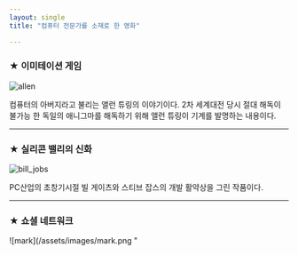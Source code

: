 ```yaml
---
layout: single
title: "컴퓨터 전문가를 소재로 한 영화"

---
```

### ★ 이미테이션 게임
![allen](/assets/imaages/allen.png)

컴퓨터의 아버지라고 불리는 앨런 튜링의 이야기이다. 2차 세계대전 당시 절대 해독이 불가능 한 독일의 애니그마를 해독하기 위해 앨런 튜링이 기계를 발명하는 내용이다. 

--- 
### ★ 실리콘 밸리의 신화 
![bill_jobs][silicon]

[silicon]:http://t1.daumcdn.net/cfile/274B6833545E66D220
PC산업의 초창기시절 빌 게이츠와 스티브 잡스의 개발 활약상을 그린 작품이다.  

---
### ★ 쇼셜 네트워크
![mark](/assets/images/mark.png "
